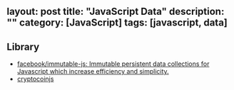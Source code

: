 layout: post
title: "JavaScript Data"
description: ""
category: [JavaScript]
tags: [javascript, data]
---

## Library

- [facebook/immutable-js: Immutable persistent data collections for Javascript which increase efficiency and simplicity.](https://github.com/facebook/immutable-js)
- [cryptocoinjs](https://github.com/cryptocoinjs?page=2)
